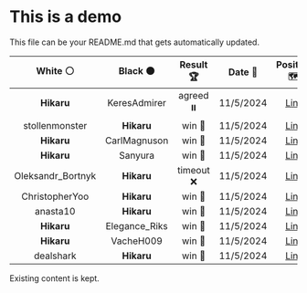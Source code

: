 # This is a demo

This file can be your README.md that gets automatically updated.

<!--START_SECTION:chessStats-->
<!-- Automatically generated with https://github.com/Balastrong/chess-stats-action -->

| White ⚪ | Black ⚫ | Result 🏆 | Date 📅 | Position 🗺️ |
|:---:|:---:|:---:|:---:|:---:|
| **Hikaru** | KeresAdmirer | agreed ⏸️ | 11/5/2024 | <a href="http://www.ee.unb.ca/cgi-bin/tervo/fen.pl?select=r1bqr1k1/ppp2ppp/2nP4/8/4n3/2bQ1N2/PPP1BPPP/R1B2RK1 w - -">Link</a> |
| stollenmonster | **Hikaru** | win 🥇 | 11/5/2024 | <a href="http://www.ee.unb.ca/cgi-bin/tervo/fen.pl?select=2kr1r2/ppp5/1q6/3P3p/2P2n2/5Q1P/PP5K/R7 w - -">Link</a> |
| **Hikaru** | CarlMagnuson | win 🥇 | 11/5/2024 | <a href="http://www.ee.unb.ca/cgi-bin/tervo/fen.pl?select=2r3r1/pp5p/2k2R2/2b1B1q1/8/1Q6/PPP3PP/3R3K b - -">Link</a> |
| **Hikaru** | Sanyura | win 🥇 | 11/5/2024 | <a href="http://www.ee.unb.ca/cgi-bin/tervo/fen.pl?select=r5n1/pp2p1k1/1qn5/3pP2Q/5P2/2PB4/PP4P1/R1B1K3 b Q -">Link</a> |
| Oleksandr_Bortnyk | **Hikaru** | timeout ❌ | 11/5/2024 | <a href="http://www.ee.unb.ca/cgi-bin/tervo/fen.pl?select=8/7p/4Q1k1/4BNb1/6P1/1pP4P/1P6/6K1 b - -">Link</a> |
| ChristopherYoo | **Hikaru** | win 🥇 | 11/5/2024 | <a href="http://www.ee.unb.ca/cgi-bin/tervo/fen.pl?select=r3k2r/1p3pb1/1qn1p1p1/2NpP1Bp/p2n3P/5B2/PP1Q1PP1/3R1RK1 w kq -">Link</a> |
| anasta10 | **Hikaru** | win 🥇 | 11/5/2024 | <a href="http://www.ee.unb.ca/cgi-bin/tervo/fen.pl?select=1r6/R4pk1/p5p1/8/2n2N2/1P4P1/PK1R1P1r/8 w - -">Link</a> |
| **Hikaru** | Elegance_Riks | win 🥇 | 11/5/2024 | <a href="http://www.ee.unb.ca/cgi-bin/tervo/fen.pl?select=3B4/1r3kpp/p4p2/8/5n2/1P3N2/P4PPP/4RK2 b - -">Link</a> |
| **Hikaru** | VacheH009 | win 🥇 | 11/5/2024 | <a href="http://www.ee.unb.ca/cgi-bin/tervo/fen.pl?select=1k6/1pp5/p5P1/5R2/8/2PN1K2/PP6/8 b - -">Link</a> |
| dealshark | **Hikaru** | win 🥇 | 11/5/2024 | <a href="http://www.ee.unb.ca/cgi-bin/tervo/fen.pl?select=r4rk1/7p/p1p1N1p1/3p4/4p2n/2P4P/PP2QPq1/3R1RK1 w - -">Link</a> |

<!--END_SECTION:chessStats-->

Existing content is kept.
